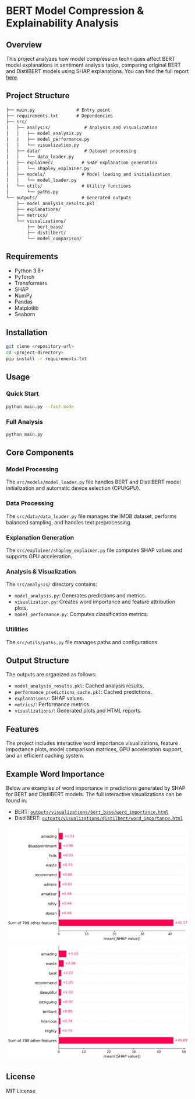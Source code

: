 # BERT Model Compression & Explainability Analysis

## Overview
This project analyzes how model compression techniques affect BERT model explanations in sentiment analysis tasks, comparing original BERT and DistilBERT models using SHAP explanations. You can find the full report [here](The%20Impact%20of%20Compression%20on%20Explanation.pdf).

## Project Structure
```
├── main.py                # Entry point
├── requirements.txt       # Dependencies
├── src/
│   ├── analysis/             # Analysis and visualization
│   │   ├── model_analysis.py
|   |   ├── model_performance.py
│   │   └── visualization.py
│   ├── data/                 # Dataset processing
│   │   └── data_loader.py
│   ├── explainer/           # SHAP explanation generation
│   │   └── shapley_explainer.py
│   ├── models/              # Model loading and initialization
│   │   └── model_loader.py
│   └── utils/               # Utility functions
│       └── paths.py
└── outputs/                 # Generated outputs
    ├── model_analysis_results.pkl
    ├── explanations/
    ├── metrics/
    └── visualizations/
        ├── bert_base/
        ├── distilbert/
        └── model_comparison/
```

## Requirements
- Python 3.8+
- PyTorch
- Transformers
- SHAP
- NumPy
- Pandas
- Matplotlib
- Seaborn

## Installation
```bash
git clone <repository-url>
cd <project-directory>
pip install -r requirements.txt
```

## Usage
### Quick Start
```bash
python main.py --fast-mode
```

### Full Analysis
```bash
python main.py
```

## Core Components

### Model Processing
The `src/models/model_loader.py` file handles BERT and DistilBERT model initialization and automatic device selection (CPU/GPU).

### Data Processing
The `src/data/data_loader.py` file manages the IMDB dataset, performs balanced sampling, and handles text preprocessing.

### Explanation Generation
The `src/explainer/shapley_explainer.py` file computes SHAP values and supports GPU acceleration.

### Analysis & Visualization
The `src/analysis/` directory contains:
- `model_analysis.py`: Generates predictions and metrics.
- `visualization.py`: Creates word importance and feature attribution plots.
- `model_performance.py`: Computes classification metrics.

### Utilities
The `src/utils/paths.py` file manages paths and configurations.

## Output Structure
The outputs are organized as follows:
- `model_analysis_results.pkl`: Cached analysis results.
- `performance_predictions_cache.pkl`: Cached predictions.
- `explanations/`: SHAP values.
- `metrics/`: Performance metrics.
- `visualizations/`: Generated plots and HTML reports.

## Features
The project includes interactive word importance visualizations, feature importance plots, model comparison matrices, GPU acceleration support, and an efficient caching system.

## Example Word Importance
Below are examples of word importance in predictions generated by SHAP for BERT and DistilBERT models. The full interactive visualizations can be found in:

- BERT: [`outputs/visualizations/bert_base/word_importance.html`](outputs/visualizations/bert_base/word_importance.html)
- DistilBERT: [`outputs/visualizations/distilbert/word_importance.html`](outputs/visualizations/distilbert/word_importance.html)

![BERT Word Importance Example](outputs/visualizations/bert_base/feature_importance.png)
![DistilBERT Word Importance Example](outputs/visualizations/distilbert/feature_importance.png)
## License
MIT License